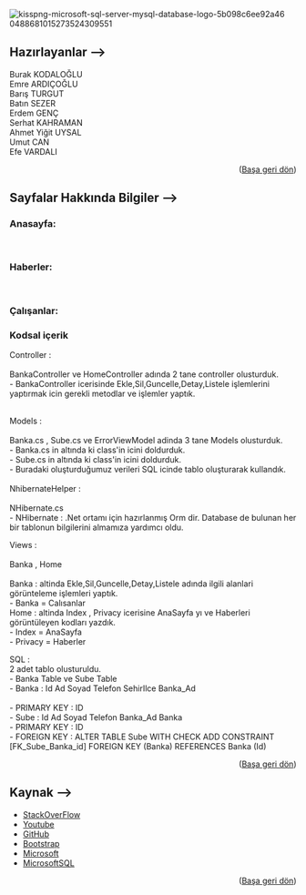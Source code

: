 <div id="top"></div>

![kisspng-microsoft-sql-server-mysql-database-logo-5b098c6ee92a46 0488681015273524309551](https://user-images.githubusercontent.com/74763030/150372747-19fd593e-232f-4cd0-80a9-76ff6db351bc.png )

## Hazırlayanlar -->

Burak KODALOĞLU <br>
Emre ARDIÇOĞLU <br>
Barış TURGUT <br>
Batın SEZER <br>
Erdem GENÇ <br>
Serhat KAHRAMAN <br>
Ahmet Yiğit UYSAL <br>
Umut CAN <br>
Efe VARDALI <br>

<p align="right">(<a href="#top">Başa geri dön</a>)</p>

## Sayfalar Hakkında Bilgiler -->

### Anasayfa: <br>

<br>

### Haberler: <br>

<br>

### Çalışanlar: <br>



### Kodsal içerik <br>

Controller : <br><br> BankaController ve HomeController adında 2 tane controller olusturduk. <br>
            - BankaController icerisinde Ekle,Sil,Guncelle,Detay,Listele işlemlerini yaptırmak icin gerekli metodlar ve işlemler yaptık.<br>
             <br>
                      
Models : <br><br> Banka.cs , Sube.cs ve ErrorViewModel adinda 3 tane Models olusturduk.
       <br> - Banka.cs in altında ki class'in icini doldurduk.
       <br> - Sube.cs in altında ki class'in icini doldurduk.
       <br> - Buradaki oluşturduğumuz verileri SQL icinde tablo oluşturarak kullandık.<br>
       <br>
NhibernateHelper :<br><br> NHibernate.cs
          <br>  -  NHibernate : .Net ortamı için hazırlanmış Orm dir.  Database de bulunan her bir tablonun bilgilerini almamıza yardımcı oldu.<br>

Views : <br><br>Banka , Home <br>
     <br>  Banka : altinda Ekle,Sil,Guncelle,Detay,Listele adında ilgili alanlari görünteleme işlemleri yaptık.
            <br>  - Banka = Calısanlar
      <br> Home : altinda Index , Privacy icerisine AnaSayfa yı ve Haberleri görüntüleyen kodları yazdık. 
      <br>      - Index = AnaSayfa
      <br>      - Privacy = Haberler
      <br>        
              
SQL :<br> 2 adet tablo olusturuldu.
   <br>   - Banka Table ve Sube Table
   <br>   - Banka : Id Ad Soyad Telefon SehirIlce Banka_Ad  
   <br>          - PRIMARY KEY : ID
   <br>   - Sube : Id Ad Soyad Telefon Banka_Ad Banka 
   <br>          - PRIMARY KEY : ID
   <br>          - FOREIGN KEY  : ALTER TABLE Sube WITH CHECK ADD CONSTRAINT [FK_Sube_Banka_id] FOREIGN KEY (Banka) REFERENCES Banka (Id)
<br>

<p align="right">(<a href="#top">Başa geri dön</a>)</p>

## Kaynak -->
* [StackOverFlow](https://stackoverflow.com/)
* [Youtube](https://Youtube.com/)
* [GitHub](https://github.com/)
* [Bootstrap](https://getbootstrap.com)
* [Microsoft](https://Microsoft.com)
* [MicrosoftSQL](https://docs.microsoft.com/en-us/sql/relational-databases/tables/tables?view=sql-server-ver15)

<p align="right">(<a href="#top">Başa geri dön</a>)</p>
